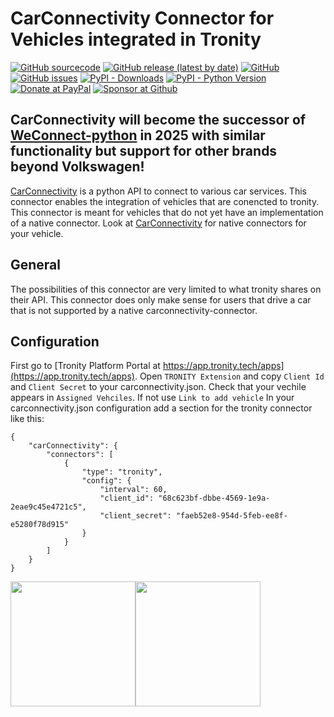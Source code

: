 

# CarConnectivity Connector for Vehicles integrated in Tronity
[![GitHub sourcecode](https://img.shields.io/badge/Source-GitHub-green)](https://github.com/tillsteinbach/CarConnectivity-connector-tronity/)
[![GitHub release (latest by date)](https://img.shields.io/github/v/release/tillsteinbach/CarConnectivity-connector-tronity)](https://github.com/tillsteinbach/CarConnectivity-connector-tronity/releases/latest)
[![GitHub](https://img.shields.io/github/license/tillsteinbach/CarConnectivity-connector-tronity)](https://github.com/tillsteinbach/CarConnectivity-connector-tronity/blob/master/LICENSE)
[![GitHub issues](https://img.shields.io/github/issues/tillsteinbach/CarConnectivity-connector-tronity)](https://github.com/tillsteinbach/CarConnectivity-connector-tronity/issues)
[![PyPI - Downloads](https://img.shields.io/pypi/dm/carconnectivity-connector-tronity?label=PyPI%20Downloads)](https://pypi.org/project/carconnectivity-connector-tronity/)
[![PyPI - Python Version](https://img.shields.io/pypi/pyversions/carconnectivity-connector-tronity)](https://pypi.org/project/carconnectivity-connector-tronity/)
[![Donate at PayPal](https://img.shields.io/badge/Donate-PayPal-2997d8)](https://www.paypal.com/donate?hosted_button_id=2BVFF5GJ9SXAJ)
[![Sponsor at Github](https://img.shields.io/badge/Sponsor-GitHub-28a745)](https://github.com/sponsors/tillsteinbach)


## CarConnectivity will become the successor of [WeConnect-python](https://github.com/tillsteinbach/WeConnect-python) in 2025 with similar functionality but support for other brands beyond Volkswagen!

[CarConnectivity](https://github.com/tillsteinbach/CarConnectivity) is a python API to connect to various car services. This connector enables the integration of  vehicles that are conencted to tronity. This connector is meant for vehicles that do not yet have an implementation of a native connector. Look at [CarConnectivity](https://github.com/tillsteinbach/CarConnectivity) for native connectors for your vehicle.

## General
The possibilities of this connector are very limited to what tronity shares on their API. This connector does only make sense for users that drive a car that is not supported by a native carconnectivity-connector.

## Configuration
First go to [Tronity Platform Portal at https://app.tronity.tech/apps](https://app.tronity.tech/apps). Open `TRONITY Extension` and copy `Client Id` and `Client Secret` to your carconnectivity.json. Check that your vechile appears in `Assigned Vehciles`. If not use `Link to add vehicle`
In your carconnectivity.json configuration add a section for the tronity connector like this:
```
{
    "carConnectivity": {
        "connectors": [
            {
                "type": "tronity",
                "config": {
                    "interval": 60,
                    "client_id": "68c623bf-dbbe-4569-1e9a-2eae9c45e4721c5",
                    "client_secret": "faeb52e8-954d-5feb-ee8f-e5280f78d915"
                }
            }
        ]
    }
}
```

<img src="https://raw.githubusercontent.com/tillsteinbach/CarConnectivity-connector-tronity/main/screenshots/tronity1.jpg" width="200"><img src="https://raw.githubusercontent.com/tillsteinbach/CarConnectivity-connector-tronity/main/screenshots/tronity2.jpg" width="200">